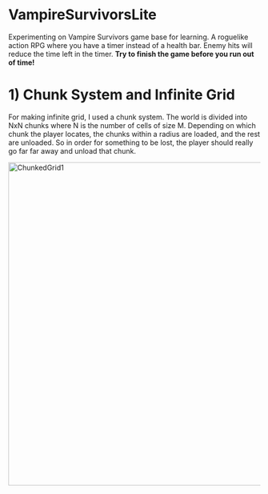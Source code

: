 # VampireSurvivorsLite
Experimenting on Vampire Survivors game base for learning. 
A roguelike action RPG where you have a timer instead of a health bar. Enemy hits will reduce the time left in the timer. **Try to finish the game before you run out of time!**

# 1) Chunk System and Infinite Grid
For making infinite grid, I used a chunk system. 
The world is divided into NxN chunks where N is the number of cells of size M.
Depending on which chunk the player locates, the chunks within a radius are loaded, and the rest are unloaded. 
So in order for something to be lost, the player should really go far far away and unload that chunk.

<img width="1160" height="646" alt="ChunkedGrid1" src="https://github.com/user-attachments/assets/0514ab92-3f63-4492-8bb4-4601056bba7d" />
